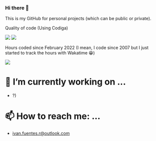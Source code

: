### Hi there 👋 

This is my GitHub for personal projects (which can be public or private). 

Quality of code (Using Codiga)


<img src="https://api.codiga.io/project/29683/score/svg"> <img src="https://api.codiga.io/project/29683/status/svg">


Hours coded since February 2022 (I mean, I code since 2007 but I just started to track the hours with Wakatime 😁)


<img src="https://wakatime.com/badge/user/be04de5f-3444-4fd5-82e1-b183e6dbf471.svg">

# 🔭 I’m currently working on ...
- ?)

# 📫 How to reach me: ...
- ivan.fuentes.r@outlook.com
